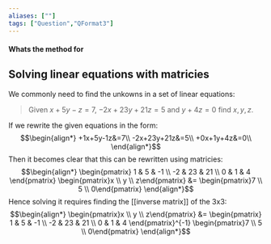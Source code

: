 ```yaml
---
aliases: [""]
tags: ["Question","QFormat3"]
---
```


#### Whats the method for
## Solving linear equations with matricies
We commonly need to find the unkowns in a set of linear equations:

> Given $x+5y-z=7$, $-2x+23y+21z=5$ and $y+4z=0$ find $x,y,z$.

If we rewrite the given equations in the form:
$$\begin{align*}
+1x+5y-1z&=7\\
-2x+23y+21z&=5\\
+0x+1y+4z&=0\\
\end{align*}$$
Then it becomes clear that this can be rewritten using matricies:
$$\begin{align*}
\begin{pmatrix} 1 & 5 & -1 \\ -2 & 23 & 21 \\ 0 & 1 & 4 \end{pmatrix} \begin{pmatrix}x \\ y \\ z\end{pmatrix} &= \begin{pmatrix}7  \\ 5 \\ 0\end{pmatrix} 
\end{align*}$$
Hence solving it requires finding the [[inverse matrix]] of the 3x3:
$$\begin{align*}
 \begin{pmatrix}x \\ y \\ z\end{pmatrix} &= \begin{pmatrix} 1 & 5 & -1 \\ -2 & 23 & 21 \\ 0 & 1 & 4 \end{pmatrix}^{-1} \begin{pmatrix}7  \\ 5 \\ 0\end{pmatrix} 
\end{align*}$$